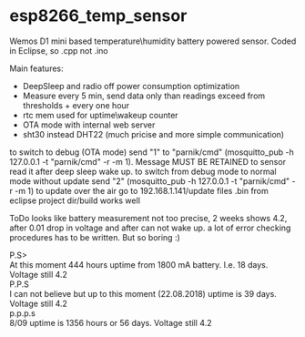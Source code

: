 # esp8266_temp_sensor
Wemos D1 mini based temperature\humidity battery powered sensor. Coded in Eclipse, so .cpp not .ino

Main features:
- DeepSleep and radio off power consumption optimization
- Measure every 5 min, send data only than readings exceed from thresholds + every one hour
- rtc mem used for uptime\wakeup counter 
- OTA mode with internal web server
- sht30 instead DHT22 (much pricise and more simple communication)
 
 
 to switch to debug (OTA mode) send "1" to "parnik/cmd" (mosquitto_pub -h 127.0.0.1 -t "parnik/cmd" -r -m 1). Message MUST BE RETAINED to sensor read it after deep sleep wake up.
 to switch from debug mode to normal mode without update send "2"  (mosquitto_pub -h 127.0.0.1 -t "parnik/cmd" -r -m 1)
 to update over the air go to 192.168.1.141/update   files .bin from eclipse project dir/build works well
 
ToDo
looks like battery measurement not too precise, 2 weeks shows 4.2, after 0.01 drop in voltage and after can not wake up.
a lot of error checking procedures has to be written. But so boring :)  

P.S>  
At this moment 444 hours uptime from 1800 mA battery. I.e. 18 days. Voltage still 4.2  
P.P.S  
 I can not believe but up to this moment (22.08.2018) uptime is 39 days. Voltage still 4.2   
p.p.p.s  
8/09  uptime is 1356 hours or 56 days. Voltage still 4.2


